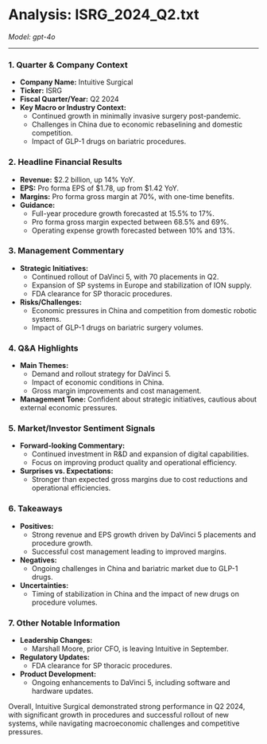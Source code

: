 # Analysis: ISRG_2024_Q2.txt

*Model: gpt-4o*

---

### 1. Quarter & Company Context
- **Company Name:** Intuitive Surgical
- **Ticker:** ISRG
- **Fiscal Quarter/Year:** Q2 2024
- **Key Macro or Industry Context:**
  - Continued growth in minimally invasive surgery post-pandemic.
  - Challenges in China due to economic rebaselining and domestic competition.
  - Impact of GLP-1 drugs on bariatric procedures.

### 2. Headline Financial Results
- **Revenue:** $2.2 billion, up 14% YoY.
- **EPS:** Pro forma EPS of $1.78, up from $1.42 YoY.
- **Margins:** Pro forma gross margin at 70%, with one-time benefits.
- **Guidance:**
  - Full-year procedure growth forecasted at 15.5% to 17%.
  - Pro forma gross margin expected between 68.5% and 69%.
  - Operating expense growth forecasted between 10% and 13%.

### 3. Management Commentary
- **Strategic Initiatives:**
  - Continued rollout of DaVinci 5, with 70 placements in Q2.
  - Expansion of SP systems in Europe and stabilization of ION supply.
  - FDA clearance for SP thoracic procedures.
- **Risks/Challenges:**
  - Economic pressures in China and competition from domestic robotic systems.
  - Impact of GLP-1 drugs on bariatric surgery volumes.

### 4. Q&A Highlights
- **Main Themes:**
  - Demand and rollout strategy for DaVinci 5.
  - Impact of economic conditions in China.
  - Gross margin improvements and cost management.
- **Management Tone:** Confident about strategic initiatives, cautious about external economic pressures.

### 5. Market/Investor Sentiment Signals
- **Forward-looking Commentary:**
  - Continued investment in R&D and expansion of digital capabilities.
  - Focus on improving product quality and operational efficiency.
- **Surprises vs. Expectations:**
  - Stronger than expected gross margins due to cost reductions and operational efficiencies.

### 6. Takeaways
- **Positives:**
  - Strong revenue and EPS growth driven by DaVinci 5 placements and procedure growth.
  - Successful cost management leading to improved margins.
- **Negatives:**
  - Ongoing challenges in China and bariatric market due to GLP-1 drugs.
- **Uncertainties:**
  - Timing of stabilization in China and the impact of new drugs on procedure volumes.

### 7. Other Notable Information
- **Leadership Changes:**
  - Marshall Moore, prior CFO, is leaving Intuitive in September.
- **Regulatory Updates:**
  - FDA clearance for SP thoracic procedures.
- **Product Development:**
  - Ongoing enhancements to DaVinci 5, including software and hardware updates.

Overall, Intuitive Surgical demonstrated strong performance in Q2 2024, with significant growth in procedures and successful rollout of new systems, while navigating macroeconomic challenges and competitive pressures.